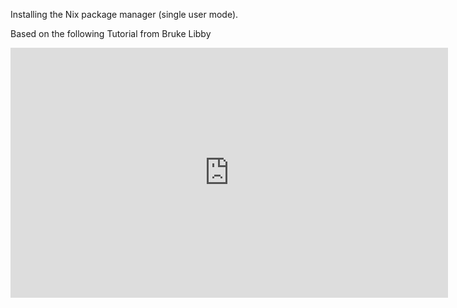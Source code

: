 Installing the Nix package manager (single user mode).

Based on the following Tutorial from Bruke Libby

<iframe style="width: 700px;height: 400px;" src="https://www.youtube-nocookie.com/embed/ylZDUKU2eR0" frameborder="0" allow="accelerometer; autoplay; encrypted-media; gyroscope; picture-in-picture" allowfullscreen></iframe>


